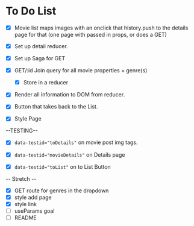 # To Do List

- [x] Movie list maps images with an onclick that history.push to the details page for that (one page with passed in props, or does a GET)
- [x] Set up detail reducer.
- [x] Set up Saga for GET
- [x] GET/:id Join query for all movie properties + genre(s)
    - [x] Store in a reducer
- [x] Render all information to DOM from reducer.
- [x] Button that takes back to the List.
- [x] Style Page



--TESTING--
- [x] `data-testid="toDetails"` on movie post img tags. 
- [x] `data-testid="movieDetails"` on Details page
- [x] `data-testid="toList"` on to List Button


-- Stretch --
- [x] GET route for genres in the dropdown
- [x] style add page
- [x] style link
- [ ] useParams goal
- [ ] README
